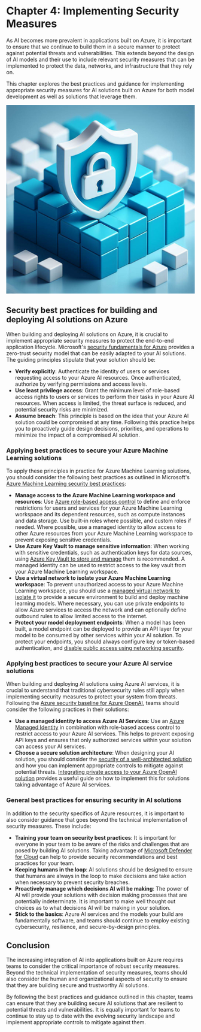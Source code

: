 # Chapter 4: Implementing Security Measures

As AI becomes more prevalent in applications built on Azure, it is important to ensure that we continue to build them in a secure manner to protect against potential threats and vulnerabilities. This extends beyond the design of AI models and their use to include relevant security measures that can be implemented to protect the data, networks, and infrastructure that they rely on.

This chapter explores the best practices and guidance for implementing appropriate security measures for AI solutions built on Azure for both model development as well as solutions that leverage them.

![Implementing Security Measures](../media/chapter_04.jpg)

## Security best practices for building and deploying AI solutions on Azure

When building and deploying AI solutions on Azure, it is crucial to implement appropriate security measures to protect the end-to-end application lifecycle. Microsoft's [security fundamentals for Azure](https://learn.microsoft.com/en-us/azure/security/fundamentals/zero-trust) provides a zero-trust security model that can be easily adapted to your AI solutions. The guiding principles stipulate that your solution should be:

- **Verify explicitly**: Authenticate the identity of users or services requesting access to your Azure AI resources. Once authenticated, authorize by verifying permissions and access levels.
- **Use least privilege access**: Grant the minimum level of role-based access rights to users or services to perform their tasks in your Azure AI resources. When access is limited, the threat surface is reduced, and potential security risks are minimized.
- **Assume breach**: This principle is based on the idea that your Azure AI solution could be compromised at any time. Following this practice helps you to proactively guide design decisions, priorities, and operations to minimize the impact of a compromised AI solution.

### Applying best practices to secure your Azure Machine Learning solutions

To apply these principles in practice for Azure Machine Learning solutions, you should consider the following best practices as outlined in Microsoft's [Azure Machine Learning security best practices](https://learn.microsoft.com/en-us/azure/cloud-adoption-framework/ready/azure-best-practices/ai-machine-learning-enterprise-security):

- **Manage access to the Azure Machine Learning workspace and resources**: Use [Azure role-based access control](https://learn.microsoft.com/en-us/azure/machine-learning/how-to-assign-roles?view=azureml-api-2&tabs=labeler) to define and enforce restrictions for users and services for your Azure Machine Learning workspace and its dependent resources, such as compute instances and data storage. Use built-in roles where possible, and custom roles if needed. Where possible, use a managed identity to allow access to other Azure resources from your Azure Machine Learning workspace to prevent exposing sensitive credentials.
- **Use Azure Key Vault to manage sensitive information**: When working with sensitive credentials, such as authentication keys for data sources, using [Azure Key Vault to store and manage](https://learn.microsoft.com/en-us/azure/machine-learning/how-to-use-secrets-in-runs?view=azureml-api-2) them is recommended. A managed identity can be used to restrict access to the key vault from your Azure Machine Learning workspace.
- **Use a virtual network to isolate your Azure Machine Learning workspace**: To prevent unauthorized access to your Azure Machine Learning workspace, you should use a [managed virtual network to isolate it](https://learn.microsoft.com/en-us/azure/machine-learning/how-to-managed-network?view=azureml-api-2&tabs=azure-cli) to provide a secure environment to build and deploy machine learning models. Where necessary, you can use private endpoints to allow Azure services to access the network and can optionally define outbound rules to allow limited access to the internet.
- **Protect your model deployment endpoints**: When a model has been built, a model endpoint can be deployed to provide an API layer for your model to be consumed by other services within your AI solution. To protect your endpoints, you should always configure key or token-based authentication, and [disable public access using networking security](https://learn.microsoft.com/en-us/azure/machine-learning/concept-secure-online-endpoint?view=azureml-api-2&tabs=cli).

### Applying best practices to secure your Azure AI service solutions

When building and deploying AI solutions using Azure AI services, it is crucial to understand that traditional cybersecurity rules still apply when implementing security measures to protect your system from threats. Following the [Azure security baseline for Azure OpenAI](https://learn.microsoft.com/en-us/security/benchmark/azure/baselines/azure-openai-security-baseline), teams should consider the following practices in their solutions:

- **Use a managed identity to access Azure AI Services**: Use an [Azure Managed Identity](https://learn.microsoft.com/en-us/azure/ai-services/openai/how-to/managed-identity) in combination with role-based access control to restrict access to your Azure AI services. This helps to prevent exposing API keys and ensures that only authorized services within your solution can access your AI services.
- **Choose a secure solution architecture**: When designing your AI solution, you should consider the [security of a well-architected solution](https://learn.microsoft.com/en-us/azure/well-architected/security/checklist) and how you can implement appropriate controls to mitigate against potential threats. [Integrating private access to your Azure OpenAI solution](https://techcommunity.microsoft.com/t5/fasttrack-for-azure/integrate-private-access-to-your-azure-open-ai-chatbot/ba-p/3994613) provides a useful guide on how to implement this for solutions taking advantage of Azure AI services.

### General best practices for ensuring security in AI solutions

In addition to the security specifics of Azure resources, it is important to also consider guidance that goes beyond the technical implementation of security measures. These include:

- **Training your team on security best practices**: It is important for everyone in your team to be aware of the risks and challenges that are posed by building AI solutions. Taking advantage of [Microsoft Defender for Cloud](https://azure.microsoft.com/en-us/products/defender-for-cloud/) can help to provide security recommendations and best practices for your team.
- **Keeping humans in the loop**: AI solutions should be designed to ensure that humans are always in the loop to make decisions and take action when necessary to prevent security breaches.
- **Proactively manage which decisions AI will be making**: The power of AI will provide your solutions with decision making processes that are potentially indeterminate. It is important to make well thought out choices as to what decisions AI will be making in your solution.
- **Stick to the basics**: Azure AI services and the models your build are fundamentally software, and teams should continue to employ existing cybersecurity, resilience, and secure-by-design principles.

## Conclusion

The increasing integration of AI into applications built on Azure requires teams to consider the critical importance of robust security measures. Beyond the technical implementation of security measures, teams should also consider the human and organizational aspects of security to ensure that they are building secure and trustworthy AI solutions.

By following the best practices and guidance outlined in this chapter, teams can ensure that they are building secure AI solutions that are resilient to potential threats and vulnerabilities. It is equally important for teams to continue to stay up to date with the evolving security landscape and implement appropriate controls to mitigate against them.
